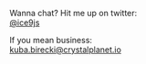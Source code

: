 <span class="contact__text">Wanna&nbsp;chat? Hit&nbsp;me&nbsp;up&nbsp;on&nbsp;twitter:</span>  
<a href="https://twitter.com/ice9js" target="_blank" class="contact__twitter">@ice9js</a>

<span class="contact__text">If you mean business:</span>  
<a href="mailto:kuba.birecki@crystalplanet.io" class="contact__email">kuba.birecki@crystalplanet.io</a>
